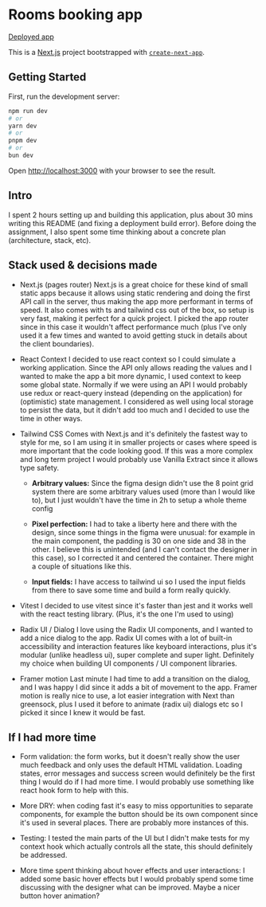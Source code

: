 # Rooms booking app

[Deployed app](rooms-booking-app.vercel.app)

This is a [Next.js](https://nextjs.org/) project bootstrapped with [`create-next-app`](https://github.com/vercel/next.js/tree/canary/packages/create-next-app).

## Getting Started

First, run the development server:

```bash
npm run dev
# or
yarn dev
# or
pnpm dev
# or
bun dev
```

Open [http://localhost:3000](http://localhost:3000) with your browser to see the result.

## Intro

I spent 2 hours setting up and building this application, plus about 30 mins writing this README (and fixing a deployment build error). Before doing the assignment, I also spent some time thinking about a concrete plan (architecture, stack, etc).

## Stack used & decisions made

- Next.js (pages router)
  Next.js is a great choice for these kind of small static apps because it allows using static rendering and doing the first API call in the server, thus making the app more performant in terms of speed. It also comes with ts and tailwind css out of the box, so setup is very fast, making it perfect for a quick project. I picked the app router since in this case it wouldn't affect performance much (plus I've only used it a few times and wanted to avoid getting stuck in details about the client boundaries).

- React Context
  I decided to use react context so I could simulate a working application. Since the API only allows reading the values and I wanted to make the app a bit more dynamic, I used context to keep some global state. Normally if we were using an API I would probably use redux or react-query instead (depending on the application) for (optimistic) state management. I considered as well using local storage to persist the data, but it didn't add too much and I decided to use the time in other ways.

- Tailwind CSS
  Comes with Next.js and it's definitely the fastest way to style for me, so I am using it in smaller projects or cases where speed is more important that the code looking good. If this was a more complex and long term project I would probably use Vanilla Extract since it allows type safety.

  - **Arbitrary values:**
    Since the figma design didn't use the 8 point grid system there are some arbitrary values used (more than I would like to), but I just wouldn't have the time in 2h to setup a whole theme config

  - **Pixel perfection:**
    I had to take a liberty here and there with the design, since some things in the figma were unusual: for example in the main component, the padding is 30 on one side and 38 in the other. I believe this is unintended (and I can't contact the designer in this case), so I corrected it and centered the container. There might a couple of situations like this.

  - **Input fields:**
    I have access to tailwind ui so I used the input fields from there to save some time and build a form really quickly.

- Vitest
  I decided to use vitest since it's faster than jest and it works well with the react testing library. (Plus, it's the one I'm used to using)

- Radix UI / Dialog
  I love using the Radix UI components, and I wanted to add a nice dialog to the app. Radix UI comes with a lot of built-in accessibility and interaction features like keyboard interactions, plus it's modular (unlike headless ui), super complete and super light. Definitely my choice when building UI components / UI component libraries.

- Framer motion
  Last minute I had time to add a transition on the dialog, and I was happy I did since it adds a bit of movement to the app. Framer motion is really nice to use, a lot easier integration with Next than greensock, plus I used it before to animate (radix ui) dialogs etc so I picked it since I knew it would be fast.

## If I had more time

- Form validation: the form works, but it doesn't really show the user much feedback and only uses the default HTML validation. Loading states, error messages and success screen would definitely be the first thing I would do if I had more time. I would probably use something like react hook form to help with this.

- More DRY: when coding fast it's easy to miss opportunities to separate components, for example the button should be its own component since it's used in several places. There are probably more instances of this.

- Testing: I tested the main parts of the UI but I didn't make tests for my context hook which actually controls all the state, this should definitely be addressed.

- More time spent thinking about hover effects and user interactions: I added some basic hover effects but I would probably spend some time discussing with the designer what can be improved. Maybe a nicer button hover animation?
